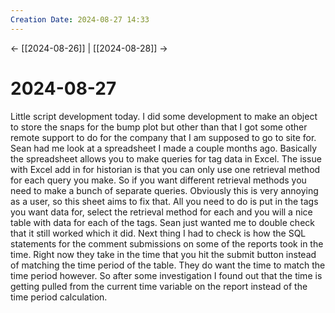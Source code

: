 ```yaml
---
Creation Date: 2024-08-27 14:33
---
```


<- [[2024-08-26]] | [[2024-08-28]]  ->

# 2024-08-27
Little script development today. I did some development to make an object to store the snaps for the bump plot but other than that I got some other remote support to do for the company that I am supposed to go to site for. Sean had me look at a spreadsheet I made a couple months ago. Basically the spreadsheet allows you to make queries for tag data in Excel. The issue with Excel add in for historian is that you can only use one retrieval method for each query you make. So if you want different retrieval methods you need to make a bunch of separate queries. Obviously this is very annoying as a user, so this sheet aims to fix that. All you need to do is put in the tags you want data for, select the retrieval method for each and you will a nice table with data for each of the tags. Sean just wanted me to double check that it still worked which it did. Next thing I had to check is how the SQL statements for the comment submissions on some of the reports took in the time. Right now they take in the time that you hit the submit button instead of matching the time period of the table. They do want the time to match the time period however. So after some investigation I found out that the time is getting pulled from the current time variable on the report instead of the time period calculation.